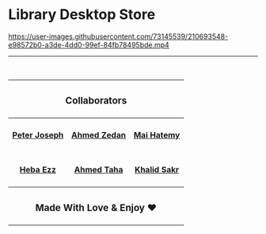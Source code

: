 
# Library Desktop Store


https://user-images.githubusercontent.com/73145539/210693548-e98572b0-a3de-4dd0-99ef-84fb78495bde.mp4


---
<br/>
<table style="margin-left: auto;zmargin-right: auto;text-align: center;">
    <thead>
        <tr>
            <th style="text-align: center;" colspan=3><h3>Collaborators</h3></th>
        </tr>
    </thead>
    <tbody>
        <tr>
            <td><h4><a href="https://github.com/PeterTorki">Peter Joseph</a></h4></td>
            <td><h4><a href="https://github.com/1Ahmedzedan">Ahmed Zedan</a></h4></td>
            <td><h4><a href="https://github.com/https://www.linkedin.com/in/mai-hetemy-533b65248/">Mai Hatemy</a></h4></td>
        </tr>
        <tr>
            <td><h4><a href="https://www.linkedin.com/in/heba-ezz-361773250/">Heba Ezz</a></h4></td>
            <td><h4><a href="https://github.com/vhmedtaha">Ahmed Taha</a></h4></td>
            <td><h4><a href="">Khalid Sakr</a></h4></td>
        </tr>
        <tr>
            <th style="text-align: center;" colspan=3><h3>Made With Love & Enjoy ❤️</h3></th>
        </tr>
</table>

